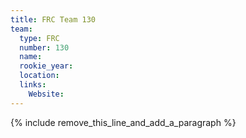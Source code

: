 ```yaml
---
title: FRC Team 130
team:
  type: FRC
  number: 130
  name:
  rookie_year:
  location:
  links:
    Website:
---
```


{% include remove_this_line_and_add_a_paragraph %}